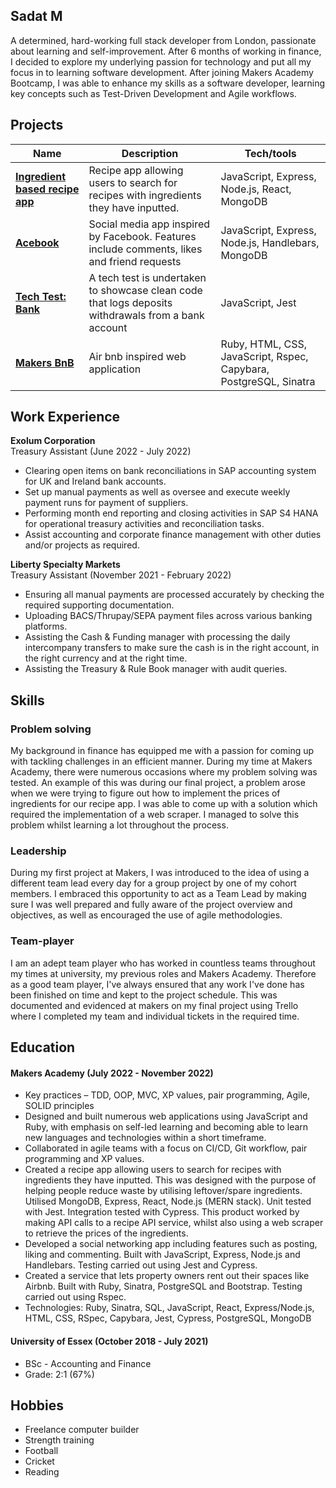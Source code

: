 ## Sadat M

A determined, hard-working full stack developer from London, passionate about learning and self-improvement. After 6 months of working in finance, I decided to explore my underlying passion for technology and put all my focus in to learning software development. After joining Makers Academy Bootcamp, I was able to enhance my skills as a software developer, learning key concepts such as Test-Driven Development and Agile workflows. 

## Projects

| Name                         | Description       | Tech/tools        |
| ---------------------------- | ----------------- | ----------------- |
| [**Ingredient based recipe app**](https://github.com/Sadat15/ingredient-based-recipe-app) | Recipe app allowing users to search for recipes with ingredients they have inputted. | JavaScript, Express, Node.js, React, MongoDB |
| [**Acebook**](https://github.com/adaoub/acebook) | Social media app inspired by Facebook. Features include comments, likes and friend requests | JavaScript, Express, Node.js, Handlebars, MongoDB |
| [**Tech Test: Bank**](https://github.com/Sadat15/bank-tech-test)| A tech test is undertaken to showcase clean code that logs deposits withdrawals from a bank account | JavaScript, Jest|
| [**Makers BnB**](https://github.com/Sadat15/makersbnb)| Air bnb inspired web application | Ruby, HTML, CSS, JavaScript, Rspec, Capybara, PostgreSQL, Sinatra |

## Work Experience

**Exolum Corporation** <br>Treasury Assistant (June 2022 - July 2022)<br>
- Clearing open items on bank reconciliations in SAP accounting
system for UK and Ireland bank accounts.
- Set up manual payments as well as oversee and execute weekly
payment runs for payment of suppliers.
- Performing month end reporting and closing activities in SAP S4
HANA for operational treasury activities and reconciliation tasks.
- Assist accounting and corporate finance management with other
duties and/or projects as required.

**Liberty Specialty Markets** <br>Treasury Assistant (November 2021 - February 2022)<br>
- Ensuring all manual payments are processed accurately by
checking the required supporting documentation.
- Uploading BACS/Thrupay/SEPA payment files across various
banking platforms.
- Assisting the Cash & Funding manager with processing the daily
intercompany transfers to make sure the cash is in the right
account, in the right currency and at the right time.
- Assisting the Treasury & Rule Book manager with audit queries.

## Skills
### Problem solving
My background in finance has equipped me with a passion for coming up with tackling challenges in an efficient manner. During my time at Makers Academy, there were numerous occasions where my problem solving was tested. An example of this was during our final project, a problem arose when we were trying to figure out how to implement the prices of ingredients for our recipe app. I was able to come up with a solution which required the implementation of a web scraper. I managed to solve this problem whilst learning a lot throughout the process.
### Leadership
During my first project at Makers, I was introduced to the idea of using a different team lead every day for a group project by one of my cohort members. I embraced this opportunity to act as a Team Lead by making sure I was well prepared and fully aware of the project overview and objectives, as well as encouraged the use of agile methodologies.
### Team-player
I am an adept team player who has worked in countless teams throughout my times at university, my previous roles and Makers Academy. Therefore as a good team player, I've always ensured that any work I've done has been finished on time and kept to the project schedule. This was documented and evidenced at makers on my final project using Trello where I completed my team and individual tickets in the required time. 

## Education

#### Makers Academy (July 2022 - November 2022)
- Key practices – TDD, OOP, MVC, XP values, pair programming, Agile, SOLID principles
- Designed and built numerous web applications using JavaScript and Ruby, with emphasis on self-led
learning and becoming able to learn new languages and technologies within a short timeframe.
- Collaborated in agile teams with a focus on CI/CD, Git workflow, pair programming and XP values.
- Created a recipe app allowing users to search for recipes with ingredients they have inputted. This was
designed with the purpose of helping people reduce waste by utilising leftover/spare ingredients. Utilised MongoDB, Express, React, Node.js (MERN stack). Unit tested with Jest. Integration tested with Cypress. This product worked by making API calls to a recipe API service, whilst also using a web scraper to retrieve the prices of the ingredients.
- Developed a social networking app including features such as posting, liking and commenting. Built with JavaScript, Express, Node.js and Handlebars. Testing carried out using Jest and Cypress.
- Created a service that lets property owners rent out their spaces like Airbnb. Built with Ruby, Sinatra, PostgreSQL and Bootstrap. Testing carried out using Rspec.
- Technologies: Ruby, Sinatra, SQL, JavaScript, React, Express/Node.js, HTML, CSS, RSpec, Capybara, Jest, Cypress, PostgreSQL, MongoDB

#### University of Essex (October 2018 - July 2021)

- BSc - Accounting and Finance
- Grade: 2:1 (67%)

## Hobbies

- Freelance computer builder 
- Strength training 
- Football
- Cricket
- Reading
